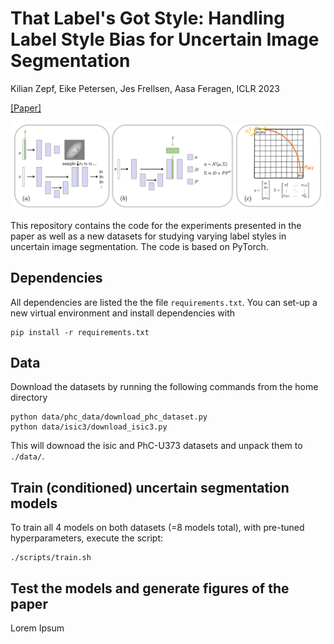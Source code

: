 # That Label's Got Style: Handling Label Style Bias for Uncertain Image Segmentation

Kilian Zepf, Eike Petersen, Jes Frellsen, Aasa Feragen, ICLR 2023

[[Paper]]([https://arxiv.org/abs/2103.16265](https://openreview.net/pdf?id=wZ2SVhOTzBX))

<img src="img/schematic_models.png"  width="600" >

This repository contains the code for the experiments presented in the paper as well as a new datasets for studying varying label styles in uncertain image segmentation. The code is based on PyTorch. 

## Dependencies

All dependencies are listed the the file `requirements.txt`. You can set-up a new virtual environment and install dependencies with 

```
pip install -r requirements.txt
```

## Data

Download the datasets by running the following commands from the home directory

```
python data/phc_data/download_phc_dataset.py 
python data/isic3/download_isic3.py 
```

This will downoad the isic and PhC-U373 datasets and unpack them to `./data/`.

## Train (conditioned) uncertain segmentation models

To train all 4 models on both datasets (=8 models total), with pre-tuned hyperparameters, execute the script:

```
./scripts/train.sh
```

## Test the models and generate figures of the paper

Lorem Ipsum

